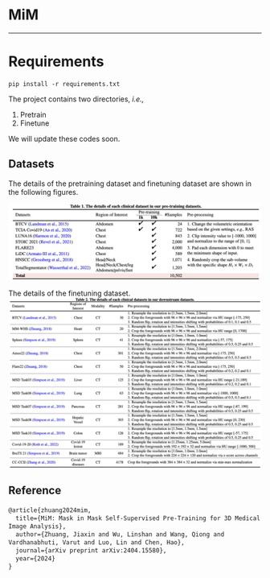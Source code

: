 # MiM
***

# Requirements
```
pip install -r requirements.txt
```

The project contains two directories, _i.e.,_
1) Pretrain
2) Finetune

We will update these codes soon.

## Datasets
The details of the pretraining dataset and finetuning dataset are shown in the following figures.

![Pretraining dataset](./assets/pretrained_dataset.png)

The details of the finetuning dataset.
![finetuning dataset](./assets/finetune_dataset.png)


## Reference
```
@article{zhuang2024mim,
  title={MiM: Mask in Mask Self-Supervised Pre-Training for 3D Medical Image Analysis},
  author={Zhuang, Jiaxin and Wu, Linshan and Wang, Qiong and Vardhanabhuti, Varut and Luo, Lin and Chen, Hao},
  journal={arXiv preprint arXiv:2404.15580},
  year={2024}
}
```